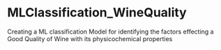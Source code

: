 # MLClassification_WineQuality
Creating a ML classification Model for identifying the factors effecting a Good Quality of Wine with its physicochemical properties
